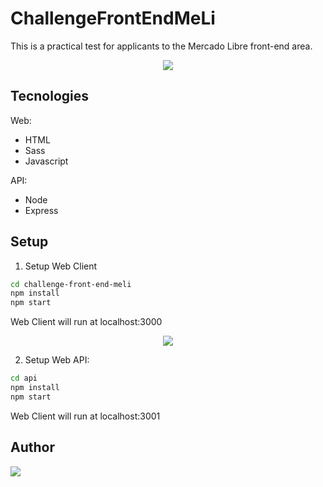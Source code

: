 # ChallengeFrontEndMeLi

This is a practical test for applicants to the Mercado Libre front-end area.

<div align="center"><img src=https://logodownload.org/wp-content/uploads/2018/10/mercado-libre-logo.png" align="center"/></div>

## Tecnologies

Web:

- HTML
- Sass
- Javascript

API:
 - Node
 - Express

## Setup

1. Setup Web Client
 
```bash
cd challenge-front-end-meli
npm install
npm start
```

Web Client will run at localhost:3000

<div align="center"><img src="https://i.ibb.co/5hQmxph/image2.png" align="center"/></div>

2. Setup Web API:

```bash
cd api
npm install
npm start
```
Web Client will run at localhost:3001

## Author
<a href="https://www.linkedin.com/in/lautaronudel/" target="_blank">
    <img src="https://media-exp1.licdn.com/dms/image/C4D03AQHY3WshFFYQuA/profile-displayphoto-shrink_800_800/0/1572288910025?e=1655337600&v=beta&t=9ZibGN0f2vxYNRrrWLWTuzW6vMPEN3g0CVoz_sfyjFI">
</a>